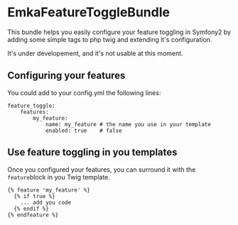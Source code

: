 EmkaFeatureToggleBundle
=======================

This bundle helps you easily configure your feature toggling in Symfony2
by adding some simple tags to php twig and extending it's configuration.

It's under developement, and it's not usable at this moment.

Configuring your features
-------------------------

You could add to your config.yml the following lines:

```
feature_toggle:
	features:
		my_feature:
			name: my_feature # the name you use in your template
			enabled: true    # false
```

Use feature toggling in you templates
-------------------------------------

Once you configured your features, you can surround it with the `feature`block in you Twig template.

```
{% feature 'my_feature' %}
  {% if true %}
    ... add you code
  {% endif %}
{% endfeature %}
```

